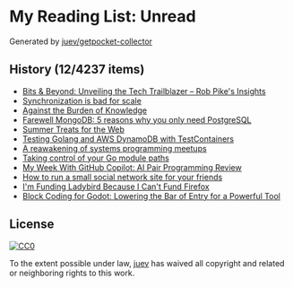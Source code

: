 # My Reading List: Unread

Generated by [juev/getpocket-collector](https://github.com/juev/getpocket-collector)

## History (12/4237 items)

- [Bits & Beyond: Unveiling the Tech Trailblazer – Rob Pike's Insights](https://machaddr.substack.com/p/bits-and-beyond-unveiling-the-tech)
- [Synchronization is bad for scale](https://wippler.dev/posts/synchronization-is-bad-for-scale)
- [Against the Burden of Knowledge](https://www.theseedsofscience.pub/p/against-the-burden-of-knowledge)
- [Farewell MongoDB: 5 reasons why you only need PostgreSQL](https://blog.logto.io/postgresql-vs-mongodb/)
- [Summer Treats for the Web](https://www.eff.org/pages/eff-presents-encryptids)
- [Testing Golang and AWS DynamoDB with TestContainers](https://jamiehurst.co.uk/2024-07-07_testing-golang-and-dynamodb-with-testcontainers)
- [A reawakening of systems programming meetups](https://notes.eatonphil.com/2024-07-07-systems-meetups.html)
- [Taking control of your Go module paths](https://www.n16f.net/blog/taking-control-of-your-go-module-paths/)
- [My Week With GitHub Copilot: AI Pair Programming Review](https://www.scalablepath.com/full-stack/ai-pair-programming-github-copilot-review)
- [How to run a small social network site for your friends](https://runyourown.social/?utm_source=cassidoo&utm_medium=email&utm_campaign=the-things-that-make-you-strange-are-the-things)
- [I'm Funding Ladybird Because I Can't Fund Firefox](http://jackkelly.name/blog/archives/2024/07/06/im_funding_ladybird_because_i_cant_fund_firefox/)
- [Block Coding for Godot: Lowering the Bar of Entry for a Powerful Tool](https://www.endlessos.org/post/block-coding-for-godot-lowering-the-bar-of-entry-for-a-powerful-tool)

## License

[![CC0](https://mirrors.creativecommons.org/presskit/buttons/88x31/svg/cc-zero.svg)](https://creativecommons.org/publicdomain/zero/1.0/)

To the extent possible under law, [juev](https://github.com/juev) has waived all copyright and related or neighboring rights to this work.
